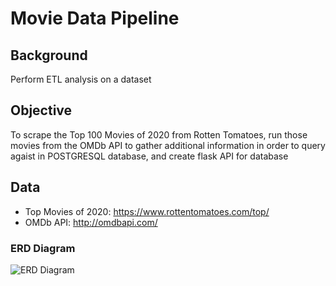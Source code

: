 # Movie Data Pipeline

## Background
Perform ETL analysis on a dataset

## Objective
To scrape the Top 100 Movies of 2020 from Rotten Tomatoes, run those movies from the OMDb API to gather additional information in order to query agaist in POSTGRESQL database, and create flask API for database

## Data 
- Top Movies of 2020: https://www.rottentomatoes.com/top/
- OMDb API: http://omdbapi.com/

### ERD Diagram
![ERD Diagram](/ERD/movie_ERD.png)

